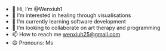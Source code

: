 - 👋 Hi, I’m @Wenxiuh1
- 👀 I’m interested in healing through visualisations 
- 🌱 I’m currently learning software development
- 💞️ I’m looking to collaborate on art therapy and programming 
- 📫 How to reach me wenxiuh25@gmail.com
- 😄 Pronouns: Ms


<!---
Wenxiuh1/Wenxiuh1 is a ✨ special ✨ repository because its `README.md` (this file) appears on your GitHub profile.
You can click the Preview link to take a look at your changes.
--->
